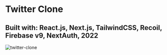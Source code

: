 
# Twitter Clone 

## Built with: React.js, Next.js, TailwindCSS, Recoil, Firebase v9, NextAuth, 2022


![twitter-clone](https://user-images.githubusercontent.com/51530302/168081993-bb8b7efb-40c1-4672-8ade-4a2b7bdaf9fe.png)
